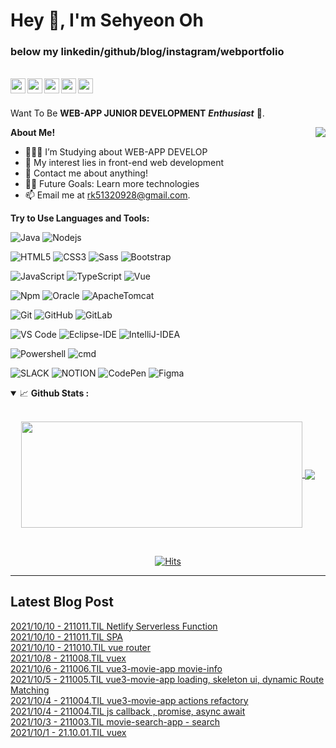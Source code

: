 <h1 title="rncst title"> Hey 👋, I'm Sehyeon Oh</h1>

<h3> below my linkedin/github/blog/instagram/webportfolio  </h3> 
<br>

<a href="https://www.linkedin.com/in/%EC%84%B8%ED%98%84-%EC%98%A4-1438721b9/?originalSubdomain=in#%20add%20your%20Linkedin%20handle">
  <img align="left" alt="osh's LinkedIn" width="24px" src="https://cdn.jsdelivr.net/npm/simple-icons@v3/icons/linkedin.svg" />
</a>
<a href="https://github.com/RNCST">
  <img align="left" alt="osh's github" width="24px" src="https://cdn.jsdelivr.net/npm/simple-icons@3.13.0/icons/github.svg" />
</a>
<a href="https://rncst.github.io/">
  <img align="left" alt="osh's Facebook" width="24px" src="https://cdn.jsdelivr.net/npm/simple-icons@3.13.0/icons/blogger.svg" />
</a>
<a href="https://www.instagram.com/ddbbosh/">
  <img align="left" alt="osh's LinkedIn" width="24px" src="https://cdn.jsdelivr.net/npm/simple-icons@3.13.0/icons/instagram.svg" >
</a>
<a href="https://rncstportfolio.netlify.app/">
  <img align="left" alt="osh's web portfolio" width="24px" src="https://cdn.jsdelivr.net/npm/simple-icons@3.13.0/icons/pagerduty.svg" >
</a>





<br/>
<h2> </h2>

Want To Be **WEB-APP JUNIOR DEVELOPMENT** ***Enthusiast*** 🚀.
 

<!--   <img align="right" alt="GIF" src="https://i.pinimg.com/originals/e4/26/70/e426702edf874b181aced1e2fa5c6cde.gif" /> -->
<img align='right' src="http://mazassumnida.wtf/api/v2/generate_badge?boj=rk51320">
<!-- <img align="right" alt="GIF" height="250px" src="https://media.giphy.com/media/3oKIPnAiaMCws8nOsE/giphy.gif"/> -->



**About Me!**

- 👨🏽‍💻 I’m Studying about WEB-APP DEVELOP
- 🤔 My interest lies in front-end web development
- 💬 Contact me about anything! 
- 💪🏼 Future Goals: Learn more technologies
- 📫 Email me at [rk51320928@gmail.com](mailto:rk51320928@gmail.com). 


**Try to Use Languages and Tools:**  

![Java](http://img.shields.io/badge/-Java-5B4638?style=flat&-square&logo=java&logoColor=ffffff)
![Nodejs](https://img.shields.io/badge/-Nodejs-339933?style=fla&t-square&logo=Node.js&logoColor=ffffff)
<!-- ![C](http://img.shields.io/badge/-C-A8B9CC?style=flat-square&logo=c&logoColor=ffffff) -->
![HTML5](https://img.shields.io/badge/-HTML5-%23E44D27?style=flat&-square&logo=html5&logoColor=ffffff)
![CSS3](https://img.shields.io/badge/-CSS3-%231572B6?style=flat&-square&logo=css3)
![Sass](https://img.shields.io/badge/-Sass-%23CC6699?style=flat&-square&logo=sass&logoColor=ffffff)
![Bootstrap](https://img.shields.io/badge/-Bootstrap-563D7C?style=flat&-square&logo=Bootstrap)

![JavaScript](https://img.shields.io/badge/-JavaScript-%23F7DF1C?style=flat&-square&logo=javascript&logoColor=000000&labelColor=%23F7DF1C&color=%23FFCE5A)
![TypeScript](http://img.shields.io/badge/-TypeScript-3776AB?style=flat&-square&logo=TypeScript&logoColor=ffffff)
![Vue](https://img.shields.io/badge/-Vue-4FC08D?style=flat&-square&logo=Vue.js&logoColor=ffffff)
<!-- ![React](https://img.shields.io/badge/-React-61DAFB?style=flat-square&logo=react&logoColor=ffffff) -->

![Npm](https://img.shields.io/badge/-npm-CB3837?style=flat&-square&logo=npm)
![Oracle](https://img.shields.io/badge/-Oracle-F80000?style=flat&-square&logo=Oracle)
![ApacheTomcat](https://img.shields.io/badge/-Apache_Tomcat-F8DC75?style=flat&-square&logo=apache-tomcat&logoColor=181717)

![Git](https://img.shields.io/badge/-Git-%23F05032?style=flat&-square&logo=git&logoColor=%23ffffff)
![GitHub](https://img.shields.io/badge/-GitHub-181717?style=flat&-square&logo=github)
![GitLab](https://img.shields.io/badge/-GitLab-FCA121?style=flat&-square&logo=gitlab)


![VS Code](http://img.shields.io/badge/-VS%20Code-007ACC?style=flat&-square&logo=visual-studio-code&logoColor=ffffff)
![Eclipse-IDE](http://img.shields.io/badge/-Eclipse-2C2255?style=flat&-square&logo=eclipse&logoColor=ffffff)
![IntelliJ-IDEA](http://img.shields.io/badge/-intelliJ(Community)-2C2255?style=flat&-square&logo=IntelliJ%20IDEA&logoColor=ffffff)

![Powershell](http://img.shields.io/badge/-Powershell-5391FE?style=flat&-square&logo=powershell&logoColor=ffffff)
![cmd](http://img.shields.io/badge/-cmder-5391FE?style=flat&-square&logo=powershell&logoColor=ffffff)

![SLACK](https://img.shields.io/badge/-SLACK-4A154B?style=flat&-square&logo=Slack)
![NOTION](https://img.shields.io/badge/-Notion-000000?style=flat&-square&logo=Notion)
![CodePen](https://img.shields.io/badge/-CodePen-000000?style=flat&-square&logo=CodePen)
![Figma](https://img.shields.io/badge/-Figma-F24E1E?style=flat&-square&logo=Figma&logoColor=ffffff)
<!-- Search icon here https://simpleicons.org/?q=IntelliJ%20IDEA -->





<details open="">
<summary>
  <g-emoji class="g-emoji" alias="chart_with_upwards_trend" fallback-src="https://github.githubassets.com/images/icons/emoji/unicode/1f4c8.png">📈</g-emoji> 
  <strong>Github Stats : </strong>
</summary>
<br>
  
<p align="center">
<a href="https://github.com/RNCST">
  <img width=450 height=170 align="center" src="https://github-readme-stats.vercel.app/api?username=rncst&theme=midnight-purple&show_icons=true&bg_color=0D1117&hide_border=true" />
</a>
<a href="https://github.com/RNCST">
  <img align="center" src="https://github-readme-stats.vercel.app/api/top-langs/?username=rncst&exclude_repo=RNCST.github.io,awesome-devteam,k80proj_0525-0719&theme=midnight-purple&langs_count=6&layout=compact&hide=css,html,scss&bg_color=0D1117&hide_border=true" />
</a>
</p>
</details>
<br>

<div align="center">
  
[![Hits](https://hits.seeyoufarm.com/api/count/incr/badge.svg?url=https%3A%2F%2Fgithub.com%2FRNCST&count_bg=%234FC08D&title_bg=%23555555&icon=&icon_color=%23E7E7E7&title=hits&edge_flat=false)](https://hits.seeyoufarm.com)

</div>
 
----

## Latest Blog Post 
[2021/10/10 - 211011.TIL Netlify Serverless Function](https://rrrrrrrrrnnn.tistory.com/158) <br>
[2021/10/10 - 211011.TIL SPA](https://rrrrrrrrrnnn.tistory.com/157) <br>
[2021/10/10 - 211010.TIL vue router](https://rrrrrrrrrnnn.tistory.com/156) <br>
[2021/10/8 - 211008.TIL vuex](https://rrrrrrrrrnnn.tistory.com/155) <br>
[2021/10/6 - 211006.TIL vue3-movie-app movie-info](https://rrrrrrrrrnnn.tistory.com/154) <br>
[2021/10/5 - 211005.TIL vue3-movie-app loading, skeleton ui, dynamic Route Matching](https://rrrrrrrrrnnn.tistory.com/153) <br>
[2021/10/4 - 211004.TIL vue3-movie-app actions refactory](https://rrrrrrrrrnnn.tistory.com/152) <br>
[2021/10/4 - 211004.TIL js callback , promise, async await](https://rrrrrrrrrnnn.tistory.com/151) <br>
[2021/10/3 - 211003.TIL movie-search-app - search](https://rrrrrrrrrnnn.tistory.com/150) <br>
[2021/10/1 - 21.10.01.TIL vuex](https://rrrrrrrrrnnn.tistory.com/149) <br>
